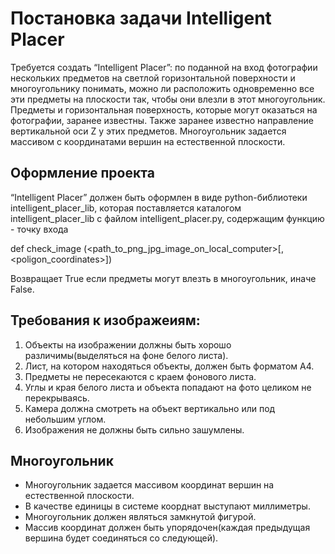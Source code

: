 # Постановка задачи Intelligent Placer
Требуется создать “Intelligent Placer”: по поданной на вход фотографии нескольких предметов на светлой горизонтальной поверхности и многоугольнику понимать, можно ли расположить одновременно все эти предметы на плоскости так, чтобы они влезли в этот многоугольник. Предметы и горизонтальная поверхность, которые могут оказаться на фотографии, заранее известны. Также заранее известно направление вертикальной оси Z у этих предметов. Многоугольник задается массивом с координатами вершин на естественной плоскости.

## Оформление проекта
 “Intelligent Placer” должен быть оформлен в виде python-библиотеки intelligent_placer_lib, которая поставляется каталогом intelligent_placer_lib с файлом intelligent_placer.py, содержащим функцию - точку входа 
 
def check_image (<path_to_png_jpg_image_on_local_computer>[, <poligon_coordinates>])

Возвращает True если предметы могут влезть в многоугольник, иначе False.

## Требования к изображеиям:

1) Объекты на изображении должны быть хорошо различимы(выделяться на фоне белого листа).
2) Лист, на котором находяться объекты, должен быть форматом А4.
3) Предметы не пересекаются с краем фонового листа.
4) Углы и края белого листа и объекта попадают на фото целиком не перекрываясь.
5) Камера должна смотреть на объект вертикально или под небольшим углом.
6) Изображения не должны быть сильно зашумлены.

## Многоугольник
* Многоугольник задается массивом координат вершин на естественной плоскости.
* В качестве единицы в системе коорднат выступают миллиметры. 
* Многоугольник должен являться замкнутой фигурой.
* Массив координат должен быть упорядочен(каждая предыдущая вершина будет соединяться со следующей).

